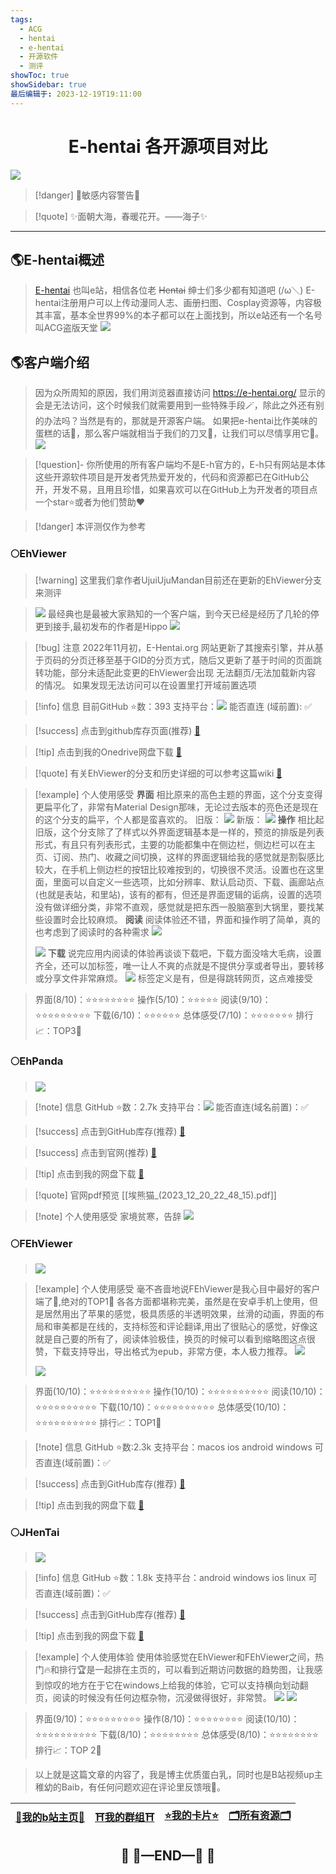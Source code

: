 ```yaml
---
tags:
  - ACG
  - hentai
  - e-hentai
  - 开源软件
  - 测评
showToc: true
showSidebar: true
最后编辑于: 2023-12-19T19:11:00
---
```


# <center>E-hentai 各开源项目对比</center>
![](https://telegraph.youzhidanbairu.eu.org/file/7a0578ea3c67d3061634e.jpg)

>[!danger] 🔞敏感内容警告🔞

>[!quote] ✨面朝大海，春暖花开。——海子✨

---
## 🌎E-hentai概述
>[E-hentai](https://e-hentai.org/) 也叫e站，相信各位老 ~~Hentai~~ 绅士们多少都有知道吧 (/ω＼)
>E-hentai注册用户可以上传动漫同人志、画册扫图、Cosplay资源等，内容极其丰富，基本全世界99%的本子都可以在上面找到，所以e站还有一个名号叫ACG盗版天堂
>![](https://telegraph.youzhidanbairu.eu.org/file/8f7086fe8b9991b744ddf.png)

## 🌎客户端介绍
>因为众所周知的原因，我们用浏览器直接访问 https://e-hentai.org/ 显示的会是无法访问，这个时候我们就需要用到一些特殊手段🪄，除此之外还有别的办法吗？当然是有的，那就是开源客户端。
>如果把e-hentai比作美味的蛋糕的话🍰，那么客户端就相当于我们的刀叉🍴，让我们可以尽情享用它🤤。
>![](https://telegraph.youzhidanbairu.eu.org/file/bd931f0ba134520c7383c.jpg)

>[!question]- 你所使用的所有客户端均不是E-h官方的，E-h只有网站是本体
这些开源软件项目是开发者凭热爱开发的，代码和资源都已在GitHub公开，开发不易，且用且珍惜，如果喜欢可以在GitHub上为开发者的项目点一个star⭐或者为他们赞助❤️
>

>[!danger] 本评测仅作为参考
>

### 🌕EhViewer
>[!warning] 这里我们拿作者UjuiUjuMandan目前还在更新的EhViewer分支来测评

> ![](https://telegraph.youzhidanbairu.eu.org/file/ab14f40506cacea77f3b1.png)
最经典也是最被大家熟知的一个客户端，到今天已经是经历了几轮的停更到接手,最初发布的作者是Hippo 
![](https://telegraph.youzhidanbairu.eu.org/file/c12963d802451004a8917.png)

> [!bug] 注意
> 2022年11月初，E-Hentai.org 网站更新了其搜索引擎，并从基于页码的分页迁移至基于GID的分页方式，随后又更新了基于时间的页面跳转功能，部分未适配此变更的EhViewer会出现 无法翻页/无法加载新内容 的情况。
> 如果发现无法访问可以在设置里打开域前置选项

>[!info] 信息
目前GitHub ⭐数：393
支持平台：![](https://telegraph.youzhidanbairu.eu.org/file/0d854ea0c9c57b022981a.png)
能否直连 (域前置): ✅

>[!success] 点击到github库存页面(推荐)
>[🔗](https://github.com/UjuiUjuMandan/EhViewer/releases/)

> [!tip] 点击到我的Onedrive网盘下载
> [🔗](https://studentcitruscollege-my.sharepoint.com/:f:/g/personal/leoooksn556_student_citruscollege_edu/EtuxGLHfIRpLi0XWjfT9kjkBxb3unBn5W1T4EihR4DJYxw?e=UhuDtb)

> [!quote] 有关EhViewer的分支和历史详细的可以参考这篇wiki
>[🔗](https://flowershow3.youzhidanbairu.eu.org/assets/EhViewer%20-%20%E7%BB%B4%E5%9F%BA%E6%95%99%E7%A7%91%E4%B9%A6%EF%BC%8C%E8%87%AA%E7%94%B1%E7%9A%84%E6%95%99%E5%AD%A6%E8%AF%BB%E6%9C%AC%20(2023_12_19%2017_49_45)%20(1).pdf)

> [!example] 个人使用感受
> **界面**
> 相比原来的高色主题的界面，这个分支变得更扁平化了，非常有Material Design那味，无论过去版本的亮色还是现在的这个分支的扁平，个人都是蛮喜欢的。
> 旧版：
> ![](https://telegraph.youzhidanbairu.eu.org/file/7ad91c0d416c80017ccdc.jpg)
>新版：
>![](https://telegraph.youzhidanbairu.eu.org/file/4c44b4c9fd66ff27967d0.jpg)
> **操作**
> 相比起旧版，这个分支除了了样式以外界面逻辑基本是一样的，预览的排版是列表形式，有且只有列表形式，主要的功能都集中在侧边栏，侧边栏可以在主页、订阅、热门、收藏之间切换，这样的界面逻辑给我的感觉就是割裂感比较大，在手机上侧边栏的按钮比较难按到的，切换很不灵活。设置也在这里面，里面可以自定义一些选项，比如分辨率、默认启动页、下载、画廊站点(也就是表站，和里站)，该有的都有，但还是界面逻辑的诟病，设置的选项没有做详细分类，非常不直观，感觉就是把东西一股脑塞到大锅里，要找某些设置时会比较麻烦。
> **阅读**
> 阅读体验还不错，界面和操作明了简单，真的也考虑到了阅读时的各种需求
> ![](https://telegraph.youzhidanbairu.eu.org/file/657237699cc4bd67d6fab.jpg)
> 
> ![](https://telegraph.youzhidanbairu.eu.org/file/105d58a19347a2b3fec55.jpg)
> **下载**
> 说完应用内阅读的体验再谈谈下载吧，下载方面没啥大毛病，设置齐全，还可以加标签，唯一让人不爽的点就是不提供分享或者导出，要转移或分享文件非常麻烦。
> ![](https://telegraph.youzhidanbairu.eu.org/file/660315e12b9bd49feaad2.jpg)
> 标签定义是有，但是得跳转网页，这点难接受

>界面(8/10)：⭐⭐⭐⭐⭐⭐⭐⭐
>操作(5/10)：⭐⭐⭐⭐⭐
>阅读(9/10)：⭐⭐⭐⭐⭐⭐⭐⭐⭐
>下载(6/10)：⭐⭐⭐⭐⭐⭐
>总体感受(7/10)：⭐⭐⭐⭐⭐⭐⭐
>排行📈：TOP3🥉
### 🌕EhPanda
>![](https://telegraph.youzhidanbairu.eu.org/file/3d0942bed74387c827fa1.png)

>[!note] 信息
>GitHub ⭐数：2.7k
>支持平台：![](https://telegraph.youzhidanbairu.eu.org/file/19a50078401964e58b465.png)
>能否直连(域名前置)：✅

> [!success] 点击到GitHub库存(推荐)
> [🔗](https://github.com/EhPanda-Team/EhPanda)

>[!success] 点击到官网(推荐)
>[🔗](https://ehpanda.app/)

> [!tip] 点击到我的网盘下载
> [🔗](https://studentcitruscollege-my.sharepoint.com/:f:/g/personal/leoooksn556_student_citruscollege_edu/EtuxGLHfIRpLi0XWjfT9kjkBxb3unBn5W1T4EihR4DJYxw?e=UhuDtb)

> [!quote] 官网pdf预览
> [[埃熊猫_(2023_12_20_22_48_15).pdf]]

>[!note] 个人使用感受
>家境贫寒，告辞
>![](https://telegraph.youzhidanbairu.eu.org/file/e00c6f24c70a6bf428557.jpg)

### 🌕FEhViewer
>![](https://telegraph.youzhidanbairu.eu.org/file/e10696fb841615fe8a229.png)

>[!example] 个人使用感受
毫不吝啬地说FEhViewer是我心目中最好的客户端了🥰,绝对的TOP1👑
各各方面都堪称完美，虽然是在安卓手机上使用，但是居然用出了苹果的感觉，极具质感的半透明效果，丝滑的动画，界面的布局和审美都是在线的，支持标签和评论翻译,用出了很贴心的感觉，好像这就是自己要的所有了，阅读体验极佳，换页的时候可以看到缩略图这点很赞，下载支持导出，导出格式为epub，非常方便，本人极力推荐。
>![](https://telegraph.youzhidanbairu.eu.org/file/7c1fea9542bdc0dfad1a4.jpg)
>
>![](https://telegraph.youzhidanbairu.eu.org/file/197e548171dfe8f7afe90.jpg)


>界面(10/10)：⭐⭐⭐⭐⭐⭐⭐⭐⭐⭐
>操作(10/10)：⭐⭐⭐⭐⭐⭐⭐⭐⭐⭐
>阅读(10/10)：⭐⭐⭐⭐⭐⭐⭐⭐⭐⭐
>下载(10/10)：⭐⭐⭐⭐⭐⭐⭐⭐⭐⭐
>总体感受(10/10)：⭐⭐⭐⭐⭐⭐⭐⭐⭐⭐
>排行📈：TOP1🏅

>[!note] 信息
>GitHub ⭐数:2.3k
>支持平台：macos ios android windows
>可否直连(域前置)：✅

>[!success] 点击到GitHub库存(推荐)
>[🔗](https://github.com/3003h/FEhViewer/releases/tag/v1.5.4%2B534)

>[!tip] 点击到我的网盘下载
>[🔗](https://studentcitruscollege-my.sharepoint.com/:f:/g/personal/leoooksn556_student_citruscollege_edu/EtuxGLHfIRpLi0XWjfT9kjkBxb3unBn5W1T4EihR4DJYxw?e=UhuDtb)

### 🌕JHenTai
>![](https://telegraph.youzhidanbairu.eu.org/file/8a7be6d622f70773e424e.jpg)

>[!info] 信息
>GitHub ⭐数：1.8k
>支持平台：android windows ios linux
>可否直连(域前置)：✅

>[!success] 点击到GitHub库存(推荐)
>[🔗](https://github.com/jiangtian616/JHenTai/releases/tag/v7.4.7%2B146)

>[!tip] 点击到我的网盘下载
>[🔗](https://studentcitruscollege-my.sharepoint.com/:f:/g/personal/leoooksn556_student_citruscollege_edu/EtuxGLHfIRpLi0XWjfT9kjkBxb3unBn5W1T4EihR4DJYxw?e=UhuDtb)

>[!example] 个人使用体验
>使用体验感觉在EhViewer和FEhViewer之间，热门🔥和排行🏆是一起排在主页的，可以看到近期访问数据的趋势图，让我感到惊叹的地方在于它在windows上给我的体验，它可以支持横向划动翻页，阅读的时候没有任何边框杂物，沉浸做得很好，非常赞。
>![](https://telegraph.youzhidanbairu.eu.org/file/d165b6dd269223d4bd9b9.png)
>![](https://telegraph.youzhidanbairu.eu.org/file/a0398725620d43046067c.png)

>界面(9/10)：⭐⭐⭐⭐⭐⭐⭐⭐⭐
>操作(8/10)：⭐⭐⭐⭐⭐⭐⭐⭐
>阅读(10/10)：⭐⭐⭐⭐⭐⭐⭐⭐⭐⭐
>下载(8/10)：⭐⭐⭐⭐⭐⭐⭐⭐
>总体感受(8/10)：⭐⭐⭐⭐⭐⭐⭐⭐
>排行📈：TOP 2🥈

>以上就是这篇文章的内容了，我是博主优质蛋白乳，同时也是B站视频up主稚幼的Baib，有任何问题欢迎在评论里反馈哦🥰。

| [🌸**我的b站主页**🌸](https://space.bilibili.com/181073412?spm_id_from=333.1007.0.0) | [⛩️**我的群组**⛩️](https://flowershow.youzhidanbairu.eu.org/%F0%9F%A6%84%E5%8A%A0%E5%85%A5%E6%88%91%E7%9A%84%E7%BE%A4%E7%BB%84%F0%9F%8C%88) | [⭐**我的卡片**⭐](https://linkstack.youzhidanbairu.eu.org/@Aipio) | [🗂️**所有资源**🗂️](https://studentcitruscollege-my.sharepoint.com/:f:/g/personal/leoooksn556_student_citruscollege_edu/Ev_c9YZu5TJFphuoOtMM9ioBH4_fuH7Jha0KBflx4pxNCw?e=ygn9z3) |
| ------------------------------------------------------------------------------- | --------------------------------------------------------------------------------------------------------------------------------------- | ------------------------------------------------------------ | ----------------------------------------------------------------------------------------------------------------------------------------------------------------------------- |
## <center>🛑  🚧—END—🚧  🛑</center>